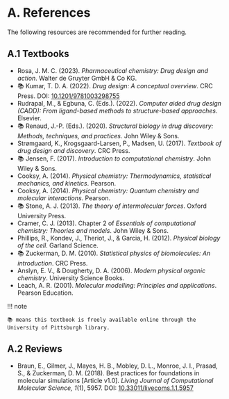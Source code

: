 # A. References

The following resources are recommended for further reading.

## A.1 Textbooks

-   Rosa, J. M. C. (2023). *Pharmaceutical chemistry: Drug design and action*. Walter de Gruyter GmbH & Co KG.
-   📚 Kumar, T. D. A. (2022). *Drug design: A conceptual overview*. CRC Press. DOI: [10.1201/9781003298755](https://doi.org/10.1201/9781003298755)
-   Rudrapal, M., & Egbuna, C. (Eds.). (2022). *Computer aided drug design (CADD): From ligand-based methods to structure-based approaches*. Elsevier.
-   📚 Renaud, J.-P. (Eds.). (2020). *Structural biology in drug discovery: Methods, techniques, and practices*. John Wiley & Sons.
-   Strømgaard, K., Krogsgaard-Larsen, P., Madsen, U. (2017). *Textbook of drug design and discovery*. CRC Press.
-   📚 Jensen, F. (2017). *Introduction to computational chemistry*. John Wiley & Sons.
-   Cooksy, A. (2014). *Physical chemistry: Thermodynamics, statistical mechanics, and kinetics*. Pearson.
-   Cooksy, A. (2014). *Physical chemistry: Quantum chemistry and molecular interactions*. Pearson.
-   📚 Stone, A. J. (2013). *The theory of intermolecular forces*. Oxford University Press.
-   Cramer, C. J. (2013). Chapter 2 of *Essentials of computational chemistry: Theories and models*. John Wiley & Sons.
-   Phillips, R., Kondev, J., Theriot, J., & Garcia, H. (2012). *Physical biology of the cell*. Garland Science.
-   📚 Zuckerman, D. M. (2010). *Statistical physics of biomolecules: An introduction*. CRC Press.
-   Anslyn, E. V., & Dougherty, D. A. (2006). *Modern physical organic chemistry*. University Science Books.
-   Leach, A. R. (2001). *Molecular modelling: Principles and applications*. Pearson Education.

!!! note

    📚 means this textbook is freely available online through the University of Pittsburgh library.

## A.2 Reviews

-   Braun, E., Gilmer, J., Mayes, H. B., Mobley, D. L., Monroe, J. I., Prasad, S., & Zuckerman, D. M. (2018). Best practices for foundations in molecular simulations [Article v1.0]. *Living Journal of Computational Molecular Science, 1*(1), 5957. DOI: [10.33011/livecoms.1.1.5957](https://doi.org/10.33011/livecoms.1.1.5957)
